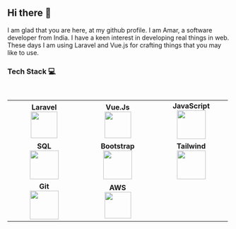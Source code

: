 ## Hi there 👋
I am glad that you are here, at my github profile.
I am Amar, a software developer from India. I have a keen interest in developing real things in web. These days I am using Laravel and Vue.js for 
crafting things that you may like to use.

<!--
**amarendrasharma/amarendrasharma** is a ✨ _special_ ✨ repository because its `README.md` (this file) appears on your GitHub profile.

Here are some ideas to get you started:

- 🔭 I’m currently working on ...
- 🌱 I’m currently learning ...
- 👯 I’m looking to collaborate on ...
- 🤔 I’m looking for help with ...
- 💬 Ask me about ...
- 📫 How to reach me: ...
- 😄 Pronouns: ...
- ⚡ Fun fact: ...
-->




### Tech Stack :computer:

<br>
<table>
<tbody>
 <tr>
<td align="center" width="20%">
<span><b><center>Laravel</center></b></span> 
<img height=60px src="https://www.laravel.com/img/logomark.min.svg"> 
</td>

<td align="center" width="20%">
<span><b><center>Vue.Js</center></b></span> 
<img height=60px src="https://vuejs.org/images/logo.png"> 
</td>

<td align="center" width="20%">
<span><b><center>JavaScript</center></b></span> 
<img height=65px src="https://img.icons8.com/color/2x/javascript.png"> 
</td>
</tr>
<tr>

<td align="center" width="20%">
<span><b><center>SQL</center></b></span> 
<img height=65px src="https://img.icons8.com/ios-filled/2x/sql.png"> 
</td>

<td align="center" width="20%">
<span><b><center>Bootstrap</center></b></span> 
<img height=65px src="https://camo.githubusercontent.com/0e0adf58c74c6e74bb64ece5d0ef4620f4f46915/68747470733a2f2f76352e676574626f6f7473747261702e636f6d2f646f63732f352e302f6173736574732f6272616e642f626f6f7473747261702d6c6f676f2d736861646f772e706e67"> 
</td>

<td align="center" width="20%">
<span><b><center>Tailwind</center></b></span> 
<img height=65px src="https://camo.githubusercontent.com/87d7034892fd41dc88f3606bb44b853f87cd2c51/68747470733a2f2f7265666163746f72696e6775692e6e7963332e63646e2e6469676974616c6f6365616e7370616365732e636f6d2f7461696c77696e642d6c6f676f2e737667"> 
</td>
</tr>


<tr>
<td align="center" width="20%">
<span><b><center>Git</center></b></span> 
<img height=65px src="https://img.icons8.com/ios-glyphs/2x/github-2.png"> 
</td>

<td align="center" width="20%">
<span><b><center>AWS</center></b></span> 
<img height=60px src="https://camo.githubusercontent.com/4d076cc3e939b050e88d0d4b86dfe7ef487e9713/68747470733a2f2f656e637279707465642d74626e302e677374617469632e636f6d2f696d616765733f713d74626e253341414e643947635156394179457976726c494a4c4f666278464c664f72303351793567524c307478574d5126757371703d434155"> 
</td>

</tr>

</tbody>
</table>
